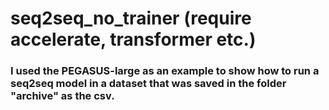 # seq2seq_no_trainer (require accelerate, transformer etc.)

### I used the PEGASUS-large as an example to show how to run a seq2seq model in a dataset that was saved in the folder "archive" as the csv. 
